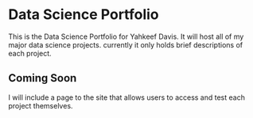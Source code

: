 # Data Science Portfolio

This is the Data Science Portfolio for Yahkeef Davis. It will host all of my major data science projects.
currently it only holds brief descriptions of each project.

## Coming Soon

I will include a page to the site that allows users to access and test each project themselves.
